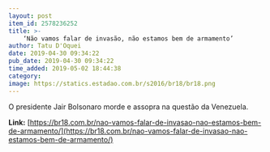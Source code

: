 ```yaml
---
layout: post
item_id: 2578236252
title: >-
    ‘Não vamos falar de invasão, não estamos bem de armamento’
author: Tatu D'Oquei
date: 2019-04-30 09:34:22
pub_date: 2019-04-30 09:34:22
time_added: 2019-05-02 18:44:38
category: 
image: https://statics.estadao.com.br/s2016/br18/br18.png
---
```


O presidente Jair Bolsonaro morde e assopra na questão da Venezuela.

**Link:** [https://br18.com.br/nao-vamos-falar-de-invasao-nao-estamos-bem-de-armamento/](https://br18.com.br/nao-vamos-falar-de-invasao-nao-estamos-bem-de-armamento/)

